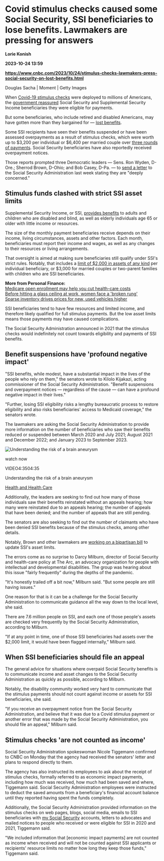 # Covid stimulus checks caused some Social Security, SSI beneficiaries to lose benefits. Lawmakers are pressing for answers
**Lorie Konish**

**2023-10-24 13:59**

**https://www.cnbc.com/2023/10/24/stimulus-checks-lawmakers-press-social-security-on-lost-benefits.html**

Douglas Sacha | Moment | Getty Images

When [Covid-19 stimulus checks](https://www.cnbc.com/2022/06/11/the-pandemic-stimulus-checks-were-a-big-experiment-did-it-work.html) were deployed to millions of Americans, the [government reassured](https://www.cnbc.com/2020/04/15/ssi-beneficiaries-will-get-coronavirus-stimulus-payments-automatically.html) Social Security and Supplemental Security Income beneficiaries they were eligible for payments.

But some beneficiaries, who include retired and disabled Americans, may have gotten more than they bargained for — [lost benefits](https://www.finance.senate.gov/chairmans-news/wyden-brown-casey-press-ssa-to-restore-ssi-benefits-to-beneficiaries-kicked-off-because-of-stimulus-checks).

Some SSI recipients have seen their benefits suspended or have been assessed overpayments as a result of stimulus checks, which were worth up to $3,200 per individual or $6,400 per married couple over [three rounds of payments](https://home.treasury.gov/policy-issues/coronavirus/assistance-for-american-families-and-workers/economic-impact-payments). Social Security beneficiaries have also reportedly received overpayment notices.

Those reports prompted three Democratic leaders — Sens. Ron Wyden, D-Ore.; Sherrod Brown, D-Ohio; and Bob Casey, D-Pa. — to [send a letter](https://www.finance.senate.gov/chairmans-news/wyden-brown-casey-press-ssa-to-restore-ssi-benefits-to-beneficiaries-kicked-off-because-of-stimulus-checks) to the Social Security Administration last week stating they are "deeply concerned."

Stimulus funds clashed with strict SSI asset limits
---------------------------------------------------

Supplemental Security Income, or SSI, [provides benefits](https://www.ssa.gov/ssi) to adults and children who are disabled and blind, as well as elderly individuals age 65 or older with little income or resources.

The size of the monthly payment beneficiaries receive depends on their income, living circumstances, assets and other factors. Each month, beneficiaries must report their income and wages, as well as any changes to their resources or living arrangements.

That oversight is aimed at making sure beneficiaries still qualify under SSI's strict rules. Notably, that includes a [limit of $2,000 in assets of any kind](https://www.cbpp.org/research/social-security/the-case-for-updating-ssi-asset-limits) per individual beneficiary, or $3,000 for married couples or two-parent families with children who are SSI beneficiaries.

**More from Personal Finance:**  
[Medicare open enrollment may help you cut health-care costs](https://www.cnbc.com/2023/10/18/medicare-open-enrollment-may-help-you-cut-health-care-costs-for-2024.html)  
[Before hitting a glass ceiling at work, women face a 'broken rung'](https://www.cnbc.com/2023/10/18/report-before-hitting-glass-ceiling-at-work-women-face-broken-rung.html)  
[Sparse inventory drives prices for new, used vehicles higher](https://www.cnbc.com/2023/10/17/sparse-inventory-drives-prices-for-new-used-cars-higher.html)

SSI beneficiaries tend to have few resources and limited income, and therefore likely qualified for full stimulus payments. But the low asset limits means those payments may have caused complications.

The Social Security Administration announced in 2021 that the stimulus checks would indefinitely not count towards eligibility and payments of SSI benefits.

Benefit suspensions have 'profound negative impact'
---------------------------------------------------

"SSI benefits, while modest, have a substantial impact in the lives of the people who rely on them," the senators wrote to Kilolo Kijakazi, acting commissioner of the Social Security Administration. "Benefit suspensions and overpayment notices — regardless of the cause — can have a profound negative impact in their lives."

"Further, losing SSI eligibility risks a lengthy bureaucratic process to restore eligibility and also risks beneficiaries' access to Medicaid coverage," the senators wrote.

The lawmakers are asking the Social Security Administration to provide more information on the number of beneficiaries who saw their benefits reduced or suspended between March 2020 and July 2021; August 2021 and December 2022; and January 2023 to September 2023.

![Understanding the risk of a brain aneurysm](https://image.cnbcfm.com/api/v1/image/107302549-2ED1-REQ-091823-Brian.jpg?v=1695069069&w=750&h=422&vtcrop=y)

watch now

VIDEO4:3504:35

Understanding the risk of a brain aneurysm

[Health and Health Care](https://www.cnbc.com/cnbc-explains-health-and-health-care/)

Additionally, the leaders are seeking to find out how many of those individuals saw their benefits reinstated without an appeals hearing; how many were reinstated due to an appeals hearing; the number of appeals that have been denied; and the number of appeals that are still pending.

The senators are also seeking to find out the number of claimants who have been denied SSI benefits because of the stimulus checks, among other details.

Notably, Brown and other lawmakers are [working on a bipartisan bill](https://www.cnbc.com/2023/09/13/ssi-limits-how-much-beneficiaries-can-save-this-easy-fix-may-change.html) to update SSI's asset limits.

The errors come as no surprise to Darcy Milburn, director of Social Security and health-care policy at The Arc, an advocacy organization for people with intellectual and developmental disabilities. The group was hearing about this issue "fairly frequently" during the depths of the pandemic.

"It's honestly trailed off a bit now," Milburn said. "But some people are still having issues."

One reason for that is it can be a challenge for the Social Security Administration to communicate guidance all the way down to the local level, she said.

There are 7.6 million people on SSI, and each one of those people's assets are checked very frequently by the Social Security Administration, according to Milburn.

"If at any point in time, one of those SSI beneficiaries had assets over the $2,000 limit, it would have been flagged internally," Milburn said.

When SSI beneficiaries should file an appeal
--------------------------------------------

The general advice for situations where overpaid Social Security benefits is to communicate income and asset changes to the Social Security Administration as quickly as possible, according to Milburn.

Notably, the disability community worked very hard to communicate that the stimulus payments should not count against income or assets for SSI beneficiaries, she said.

"If you receive an overpayment notice from the Social Security Administration, and believe that it was due to a Covid stimulus payment or another error that was made by the Social Security Administration, you should file an appeal," Milburn said.

Stimulus checks 'are not counted as income'
-------------------------------------------

Social Security Administration spokeswoman Nicole Tiggemann confirmed to CNBC on Monday that the agency had received the senators' letter and plans to respond directly to them.

The agency has also instructed its employees to ask about the receipt of stimulus checks, formally referred to as economic impact payments, including how much was received, how much had been saved and where, Tiggemann said. Social Security Administration employees were instructed to deduct the saved amounts from a beneficiary's financial account balance until they reported having spent the funds completely.

Additionally, the Social Security Administration provided information on the stimulus checks on web pages, blogs, social media, emails to SSI beneficiaries with [my Social Security](https://www.ssa.gov/myaccount) accounts, letters to advocates and mailed notices to people who received or were eligible for SSI in 2020 and 2021, Tiggemann said.

"We included information that \[economic impact payments\] are not counted as income when received and will not be counted against SSI applicants or recipients' resource limits no matter how long they keep those funds," Tiggemann said.